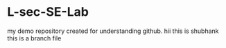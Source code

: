 # L-sec-SE-Lab
my demo repository created for understanding github.
hii this is shubhank
this is a branch file 
